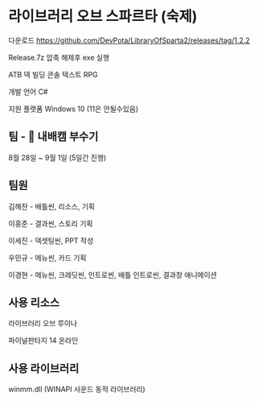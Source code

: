 # 라이브러리 오브 스파르타 (숙제)
다운로드 https://github.com/DevPota/LibraryOfSparta2/releases/tag/1.2.2

Release.7z 압축 해제후 exe 실행



ATB 덱 빌딩 콘솔 텍스트 RPG

개발 언어 C#

지원 플랫폼 Windows 10 (11은 안될수있음)


## 팀 - 🔨 내배캠 부수기

8월 28일 ~ 9월 1일 (5일간 진행)


## 팀원
김해찬 - 배틀씬, 리소스, 기획

이홍준 - 결과씬, 스토리 기획

이세진 - 덱셋팅씬, PPT 작성

우민규 - 메뉴씬, 카드 기획

이경현 - 메뉴씬, 크레딧씬, 인트로씬, 배틀 인트로씬, 결과창 애니메이션


## 사용 리소스
라이브러리 오브 루이나

파이널판타지 14 온라인


## 사용 라이브러리
winmm.dll (WINAPI 사운드 동적 라이브러리)
